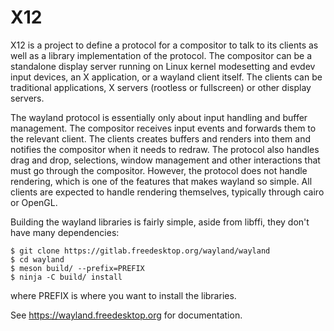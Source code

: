 # X12

X12 is a project to define a protocol for a compositor to talk to
its clients as well as a library implementation of the protocol.  The
compositor can be a standalone display server running on Linux kernel
modesetting and evdev input devices, an X application, or a wayland
client itself.  The clients can be traditional applications, X servers
(rootless or fullscreen) or other display servers.

The wayland protocol is essentially only about input handling and
buffer management.  The compositor receives input events and forwards
them to the relevant client.  The clients creates buffers and renders
into them and notifies the compositor when it needs to redraw.  The
protocol also handles drag and drop, selections, window management and
other interactions that must go through the compositor.  However, the
protocol does not handle rendering, which is one of the features that
makes wayland so simple.  All clients are expected to handle rendering
themselves, typically through cairo or OpenGL.

Building the wayland libraries is fairly simple, aside from libffi,
they don't have many dependencies:

    $ git clone https://gitlab.freedesktop.org/wayland/wayland
    $ cd wayland
    $ meson build/ --prefix=PREFIX
    $ ninja -C build/ install

where PREFIX is where you want to install the libraries.

See https://wayland.freedesktop.org for documentation.
